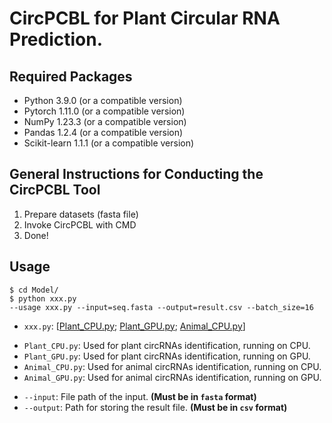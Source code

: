 # CircPCBL for Plant Circular RNA Prediction. 

## Required Packages 

* Python 3.9.0 (or a compatible version) 
* Pytorch 1.11.0 (or a compatible version) 
* NumPy 1.23.3 (or a compatible version) 
* Pandas 1.2.4 (or a compatible version) 
* Scikit-learn 1.1.1 (or a compatible version) 

## General Instructions for Conducting the CircPCBL Tool 

1. Prepare datasets (fasta file) 
2. Invoke CircPCBL with CMD 
3. Done! 

## Usage 
``` 
$ cd Model/ 
$ python xxx.py 
--usage xxx.py --input=seq.fasta --output=result.csv --batch_size=16 
``` 

* `xxx.py`: [[Plant_CPU.py](./Plant_CPU.py); [Plant_GPU.py](./Plant_GPU.py); [Animal_CPU.py](./Animal_CPU.py)]
- `Plant_CPU.py`: Used for plant circRNAs identification, running on CPU. 
- `Plant_GPU.py`: Used for plant circRNAs identification, running on GPU.
- `Animal_CPU.py`: Used for animal circRNAs identification, running on CPU.
- `Animal_GPU.py`: Used for animal circRNAs identification, running on GPU.
* `--input`: File path of the input. **(Must be in `fasta` format)**
* `--output`: Path for storing the result file. **(Must be in `csv` format)**